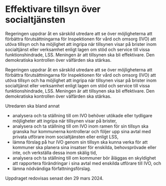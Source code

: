 # Effektivare tillsyn över socialtjänsten

Regeringen uppdrar åt en särskild utredare att se över möjligheterna att förbättra förutsättningarna för Inspektionen för vård och omsorg (IVO) att utöva tillsyn och ha möjlighet att ingripa när tillsynen visar på brister inom socialtjänst eller verksamhet enligt lagen om stöd och service till vissa funktionshindrade, LSS. Meningen är att tillsynen ska bli effektivare. Den demokratiska kontrollen över välfärden ska stärkas.

Regeringen uppdrar åt en särskild utredare att se över möjligheterna att förbättra förutsättningarna för Inspektionen för vård och omsorg (IVO) att utöva tillsyn och ha möjlighet att ingripa när tillsynen visar på brister inom socialtjänst eller verksamhet enligt lagen om stöd och service till vissa funktionshindrade, LSS. Meningen är att tillsynen ska bli effektivare. Den demokratiska kontrollen över välfärden ska stärkas.

Utredaren ska bland annat

* analysera och ta ställning till om IVO behöver utökade eller tydligare möjligheter att ingripa när tillsynen visar på brister,
* analysera och ta ställning till om IVO inom ramen för sin tillsyn ska granska hur kommunerna kontrollerar och följer upp sina avtal med privata utförare inom socialtjänsten eller enligt LSS,
* lämna förslag på hur IVO genom sin tillsyn ska kunna verka för att kommuner ska planera sina insatser för enskilda, behovsprövade eller inte, och verkställa dessa inom skälig tid,
* analysera och ta ställning till om kommuner bör åläggas en skyldighet att rapportera förändringar i sina avtal med enskilda utförare till IVO, och
* lämna nödvändiga författningsförslag.

Uppdraget redovisas senast den 29 mars 2024.
